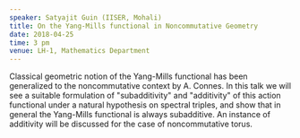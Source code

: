 ```yaml
---
speaker: Satyajit Guin (IISER, Mohali)
title: On the Yang-Mills functional in Noncommutative Geometry
date: 2018-04-25
time: 3 pm
venue: LH-1, Mathematics Department
---
```


Classical geometric notion of the Yang-Mills functional has been generalized to the noncommutative context by A. Connes. In this talk we will see a suitable formulation of "subadditivity" and "additivity" of this action functional under a natural hypothesis on spectral triples, and show that in general the Yang-Mills functional is always subadditive. An instance of additivity will be discussed for the case of noncommutative torus.
